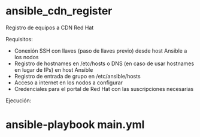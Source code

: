 # ansible_cdn_register
Registro de equipos a CDN Red Hat

Requisitos:

  - Conexión SSH con llaves (paso de llaves previo) desde host Ansible a los nodos
  - Registro de hostnames en /etc/hosts o DNS (en caso de usar hostnames en lugar de IPs) en host Ansible
  - Registro de entrada de grupo en /etc/ansible/hosts 
  - Acceso a internet en los nodos a configurar
  - Credenciales para el portal de Red Hat con las suscripciones necesarias
  
Ejecución:

  # ansible-playbook main.yml
